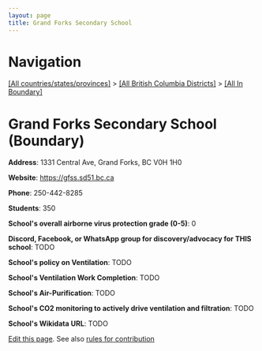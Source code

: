 ```yaml
---
layout: page
title: Grand Forks Secondary School
---
```

# Navigation

[[All countries/states/provinces]](../../..) > [[All British Columbia Districts]](../..) > [[All In Boundary]](..)

# Grand Forks Secondary School (Boundary)

**Address**: 1331 Central Ave, Grand Forks, BC V0H 1H0

**Website**: <https://gfss.sd51.bc.ca>

**Phone**: 250-442-8285

**Students**: 350

**School's overall airborne virus protection grade (0-5)**: 0

**Discord, Facebook, or WhatsApp group for discovery/advocacy for THIS school**: TODO

**School's policy on Ventilation**: TODO

**School's Ventilation Work Completion**: TODO

**School's Air-Purification**: TODO

**School's CO2 monitoring to actively drive ventilation and filtration**: TODO

**School's Wikidata URL**: TODO


[Edit this page](https://github.com/ventilate-schools/BC/edit/main/./Boundary/Grand_Forks_Secondary_School.md). See also [rules for contribution](../../../contribution-rules/)